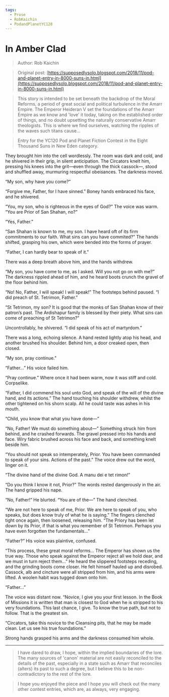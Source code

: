 ```yaml
---
tags:
  - Prose
  - RobKaichin
  - PodandPlanetYC120
---
```


# In Amber Clad

> Author: Rob Kaichin

> Original post: [https://supposedlysolo.blogspot.com/2018/11/pod-and-planet-entry-in-8000-suns-in.html](https://supposedlysolo.blogspot.com/2018/11/pod-and-planet-entry-in-8000-suns-in.html)

> This story is intended to be set beneath the backdrop of the Moral Reforms, a period of great social and political turbulence in the Amarr Empire. The Emperor Heideran V set the foundations of the Amarr Empire as we know and 'love' it today, taking on the established order of things, and no doubt upsetting the naturally conservative Amarr theologists. This is where we find ourselves, watching the ripples of the waves such titans cause...

> Entry for the YC120 Pod and Planet Fiction Contest in the Eight Thousand Suns in New Eden category.


They brought him into the cell wordlessly. The room was dark and cold, and he shivered in their grip, in silent anticipation. The Circators knelt him, pressing his knees into the grit—even through the thick cassock—, stood and shuffled away, murmuring respectful obeisances. The darkness moved.

“My son, why have you come?”

“Forgive me, Father, for I have sinned.” Boney hands embraced his face, and he shivered.

“You, my son, who is righteous in the eyes of God?” The voice was warm. “You are Prior of San Shahan, no?”

“Yes, Father.”

“San Shahan is known to me, my son. I have heard oft of its firm commitments to our faith. What sins can you have commited?” The hands shifted, grasping his own, which were bended into the forms of prayer.

“Father, I can hardly bear to speak of it.”

There was a deep breath above him, and the hands withdrew.

“My son, you have come to me, as I asked. Will you not go on with me?” The darkness rippled ahead of him, and he heard boots crunch the gravel of the floor behind him.

“No! No, Father, I will speak! I will speak!” The footsteps behind paused. “I did preach of St. Tetrimon, Father.”

“St Tetrimon, my son? It is good that the monks of San Shahan know of their patron’s past. The Ardishapur family is blessed by their piety. What sins can come of preaching of St Tetrimon?”

Uncontrollably, he shivered. “I did speak of his act of martyrdom.”

There was a long, echoing silence. A hand rested lightly atop his head, and another brushed his shoulder. Behind him, a door creaked open, then closed.

“My son, pray continue.”

“Father…” His voice failed him.

“Pray continue.” Where once it had been warm, now it was stiff and cold. Corpselike.

“Father, I did commend his soul unto God, and speak of the will of the divine hand, and its actions.” The hand touching his shoulder withdrew, whilst the other tightened on his shorn scalp. All he could taste was ashes in his mouth.

“Child, you know that what you have done—”

“No, Father! We must do something about—” Something struck him from behind, and he crashed forwards. The gravel pressed into his hands and face. Wiry fabric brushed across his face and back, and something knelt beside him.

“You should not speak so intemperately, Prior. You have been commanded to speak of your sins. Actions of the past.” The voice drew out the word, linger on it.

“The divine hand of the divine God. A manu dei e tet rimon!”

“Do you think I know it not, Prior?” The words rested dangerously in the air. The hand gripped his nape.

“No, Father!” He blurted. “You are of the—” The hand clenched.

“We are not here to speak of me, Prior. We are here to speak of you, who speaks, but does know truly of what he is saying.” The fingers clenched tight once again, then loosened, releasing him. “The Priory has been let down by its Prior, if that is what you remember of St Tetrimon. Perhaps you have even forgotten the fundamentals...”

“Father?” His voice was plaintive, confused.

“This process, these great moral reforms… The Emperor has shown us the true way. Those who speak against the Emperor reject all we hold dear, and we must in turn reject them…” He heard the slippered footsteps receding, and the grinding boots come closer. He felt himself hauled up and disrobed. Cassock, alb and cincture were all stripped from him, and his arms were lifted. A woolen habit was tugged down onto him.

“Father…”

The voice was distant now. “Novice, I give you your first lesson. In the Book of Missions it is written that man is closest to God when he is stripped to his very foundations. This last chance, I give. To know the true path, but not to follow. That is the greatest sin.

“Circators, take this novice to the Cleansing pits, that he may be made clean. Let us see his true foundations.”

Strong hands grasped his arms and the darkness consumed him whole.

--------------------------------------------------------------------------------------------------------------------------

> I have dared to draw, I hope, within the implied boundaries of the lore. The many sources of 'canon' material are not easily reconciled to the details of the past, especially in a state such as Amarr that reconciles (alters) its past to such a degree, but I believe this to be non-contradictory to the rest of the lore. 

> I hope you enjoyed the piece and I hope you will check out the many other contest entries, which are, as always, very engaging.
